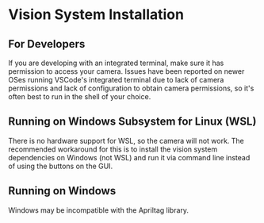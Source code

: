 # Vision System Installation

## For Developers
If you are developing with an integrated terminal, make sure it has permission to access your camera. Issues have been reported on newer OSes running VSCode's integrated terminal due to lack of camera permissions and lack of configuration to obtain camera permissions, so it's often best to run in the shell of your choice.

## Running on Windows Subsystem for Linux (WSL)
There is no hardware support for WSL, so the camera will not work. The recommended workaround for this is to install the vision system dependencies on Windows (not WSL) and run it via command line instead of using the buttons on the GUI.

## Running on Windows
Windows may be incompatible with the Apriltag library.
